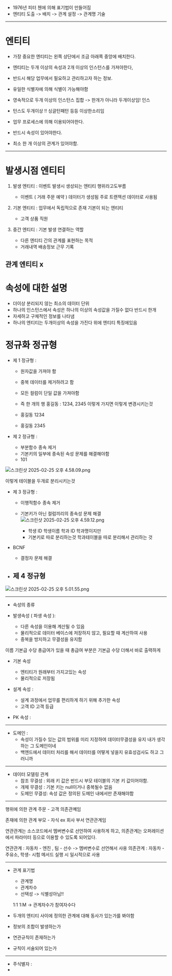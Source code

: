 

- 1976년 피터 첸에 의해 표기법이 만들어짐 
- 엔티티 도출 -> 배치 -> 관계 설정 -> 관계명 기술

---

# 엔티티 

- 가장 중요한 엔티티는 왼쪽 상단에서 조금 아래쪽 중앙에 배치한다.

- 엔티티는 두개 이상의 속성과 2개 이상의 인스턴스를 가져야한다,


- 반드시 해당 업무에서 필요하고 관리하고자 하는 정보. 
- 유일한 식별자에 의해 식별이 가능해야함 
- 영속적으로 두개 이상의 인스턴스 집합 -> 한개가 아니라 두개이상임!  인스
- 턴스도 두개이상 !!  싱글턴패턴 등등 이상한소리임 
- 업무 프로세스에 의해 이용되어야한다.
- 반드시 속성이 있어야한다. 
- 최소 한 개 이상의 관계가 있어야함.


----


# 발생시점 엔티티 

1. 발생 엔티티 : 이벤트 발생시 생성되는 엔티티  행위라고도부름
    - 이벤트 ( 거래 주문 예약 ) 데이터가 생성됨 주로 트랜잭션 데이터로 사용됨



2. 기본 엔티티 : 업무에서 독립적으로 존재 기본이 되는 엔티티 
   - 고객 상품 직원

3. 중간 엔티티 : 기본 발생 연결하는 역할
   - 다른 엔티티 간의 관계를 표현하는 목적 
   - 거래내역 배송정보 근무 기록

관계 엔티티 x 
----




# 속성에 대한 설명

- 더이상 분리되지 않는 최소의 데이터 단위 
- 하나의 인스턴스에서 속성은 하나의 이상의 속성값을 가질수 없다 반드시 한개
- 자세하고 구체적인 정보를 나타냄 
- 하나의 엔티티는 두개이상의 속성을 가진다 위에 엔티티 특징에있음 


# 정규화 정규형


- 제 1 정규형 : 
  - 원자값을 가져야 함 
  - 중복 데이터를 제거하려고 함
  - 모든 컬럼이 단일 값을 가져야함
  - 즉 한 개의 행  홍길동 : 1234, 2345 이렇게 가지면  이렇게 변경시키는것

  - 홍길동 1234
  - 홍길동 2345 


- 제 2 정규형 :
  - 부분함수 종속 제거 
  - 기본키의 일부에 종속된 속성 문제를 해결해야함 
  - 101

![스크린샷 2025-02-25 오후 4.58.09.png](..%2F..%2F..%2F..%2F..%2F..%2F..%2Fvar%2Ffolders%2Fm4%2Fn9zxyvgx4lx03pl_7nrbhpyr0000gn%2FT%2FTemporaryItems%2FNSIRD_screencaptureui_CyHi6d%2F%EC%8A%A4%ED%81%AC%EB%A6%B0%EC%83%B7%202025-02-25%20%EC%98%A4%ED%9B%84%204.58.09.png)

이렇게 테이블을 두개로 분리시키는것 


- 제 3 정규형 :
  - 이행적함수 종속 제거
  - 기본키가 아닌 컬럼끼리의 종속성 문제 해결 
![스크린샷 2025-02-25 오후 4.59.12.png](..%2F..%2F..%2F..%2F..%2F..%2F..%2Fvar%2Ffolders%2Fm4%2Fn9zxyvgx4lx03pl_7nrbhpyr0000gn%2FT%2FTemporaryItems%2FNSIRD_screencaptureui_zuPtNh%2F%EC%8A%A4%ED%81%AC%EB%A6%B0%EC%83%B7%202025-02-25%20%EC%98%A4%ED%9B%84%204.59.12.png)

    - 학생 ID 학생이름 학과 ID 학과명이지만 
    - 기본키로 따로 분리하는것  학과테이블을 따로 분리해서 관리하는 것


- BCNF 
  - 결정자 문제 해결 



- 제 4 정규형 
  - 
![스크린샷 2025-02-25 오후 5.01.55.png](..%2F..%2F..%2F..%2F..%2F..%2F..%2Fvar%2Ffolders%2Fm4%2Fn9zxyvgx4lx03pl_7nrbhpyr0000gn%2FT%2FTemporaryItems%2FNSIRD_screencaptureui_lI8lSJ%2F%EC%8A%A4%ED%81%AC%EB%A6%B0%EC%83%B7%202025-02-25%20%EC%98%A4%ED%9B%84%205.01.55.png)




---


- 속성의 종류 

- 발생속성 ( 파생 속성 ):
  - 다른 속성을 이용해 계산될 수 있음 
  - 물리적으로 데이터 베이스에 저장하지 않고, 필요할 때 계산하여 사용 
  - 중복을 방지하고 무결성을 유지함

  
이름 기본급 수당 총급여가 있을 때
총급여 부분은 기본급 수당 더해서 바로 출력하게 



- 기본 속성 
  - 엔티티가 원래부터 가지고있는 속성 
  - 물리적으로 저장됨 


- 설계 속성 :
  - 설계 과정에서 업무를 편리하게 하기 위해 추가한 속성 
  - 고객 ID 고객 등급 

- PK 속성 : 


---
- 도메인 : 
  - 속성이 가질수 있는 값의 범위를 미리 지정하여 데이터무결성을 유지 내가 생각하는 그 도메인이네
  - 백엔드에서 데이터 처리를 해서 데이터를 어떻게 넣을지 유효성검사도 하고 그러니까 



----

- 데이터 모델링 관계
  - 참조 무결성 : 외래 키 값은 반드시 부모 테이블의 기본 키 값이어야함. 
  - 개체 무결성 : 기본 키는 null이거나 중복될수 없음 
  - 도메인 무결성: 속성 값은 정의된 도메인 내에서만 존재해야함


---

행위에 의한 관계 
주문 - 고객
의존관꼐임 

존재에 의한 관계 
부모 - 자식 
ex 회사 부서 
연관관계임

연관관계는 소스코드에서 멤버변수로 선언하여 사용하게 하고, 의존관계는 오퍼레이션에서 파라미터 등으로 이용할 수 있도록 되어있다.

연관관계 : 자동차 - 엔진 , 팀 - 선수 -> 멤버변수로 선언해서 사용 
의존관계 : 자동차 - 주유소, 학생- 시험 메서드 실행 시 일시적으로 사용

---
 - 관계 표기법
   - 관계명
   - 관계차수
   - 선택성 -> 식별성아님!!

    1:1 1:M -> 관계차수가 참여자수다

- 두개의 엔티티 사이에 정의한 관계에 대해 동사가 있는가를 봐야함
- 정보의 조합이 발생하는가
- 연관규칙이 존재하는가
- 규칙이 서술되어 있는가



--- 

- 주식별자 : 
- 
